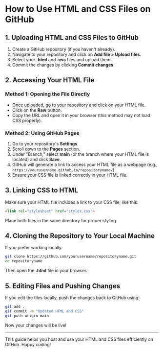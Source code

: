 # How to Use HTML and CSS Files on GitHub

## 1. Uploading HTML and CSS Files to GitHub

1. Create a GitHub repository (if you haven't already).
2. Navigate to your repository and click on **Add file > Upload files**.
3. Select your **.html** and **.css** files and upload them.
4. Commit the changes by clicking **Commit changes**.

## 2. Accessing Your HTML File

### Method 1: Opening the File Directly
- Once uploaded, go to your repository and click on your HTML file.
- Click on the **Raw** button.
- Copy the URL and open it in your browser (this method may not load CSS properly).

### Method 2: Using GitHub Pages
1. Go to your repository's **Settings**.
2. Scroll down to the **Pages** section.
3. Under "Branch," select **main** (or the branch where your HTML file is located) and click **Save**.
4. GitHub will generate a link to access your HTML file as a webpage (e.g., `https://yourusername.github.io/repositoryname/`).
5. Ensure your CSS file is linked correctly in your HTML file.

## 3. Linking CSS to HTML
Make sure your HTML file includes a link to your CSS file, like this:
```html
<link rel="stylesheet" href="styles.css">
```
Place both files in the same directory for proper styling.

## 4. Cloning the Repository to Your Local Machine
If you prefer working locally:
```bash
git clone https://github.com/yourusername/repositoryname.git
cd repositoryname
```
Then open the **.html** file in your browser.

## 5. Editing Files and Pushing Changes
If you edit the files locally, push the changes back to GitHub using:
```bash
git add .
git commit -m "Updated HTML and CSS"
git push origin main
```

Now your changes will be live!

---
This guide helps you host and use your HTML and CSS files efficiently on GitHub. Happy coding!

